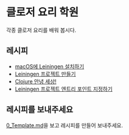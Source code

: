 # 클로저 요리 학원

각종 클로저 요리를 배워 봅시다.

## 레시피

* [macOS에 Leiningen 설치하기](1_Leiningen_macOS.md)
* [Leiningen 프로젝트 만들기](2_Creating_leiningen_project.md)
* [Clojure 안녕 세상!](3_Hello_world.md)
* [Leiningen 프로젝트 엔트리 포인트 지정하기](4_Specify_leiningen_main.md)

## 레시피를 보내주세요

[0_Template.md](0_Template.md)을 보고 레시피를 만들어 보내주세요.
